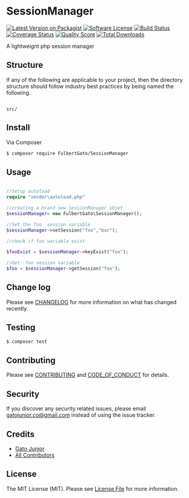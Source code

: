 # SessionManager

[![Latest Version on Packagist][ico-version]][link-packagist]
[![Software License][ico-license]](LICENSE.md)
[![Build Status][ico-travis]][link-travis]
[![Coverage Status][ico-scrutinizer]][link-scrutinizer]
[![Quality Score][ico-code-quality]][link-code-quality]
[![Total Downloads][ico-downloads]][link-downloads]

A lightweignt php session manager
## Structure

If any of the following are applicable to your project, then the directory structure should follow industry best practices by being named the following.

```

src/

```


## Install

Via Composer

``` bash
$ composer require FulbertGato/SessionManager
```

## Usage

``` php

//Setup autoload
require "vendor\autoload.php"

//creating a brand new sessionManager objet
$sessionManager= new FulbertGato\SessionManager();

//Set the foo  session variable
$sessionManager->setSession("foo","bar");

//check if foo variable exist

$fooExist = $sessionManager->keyExist("foo");

//Get  foo session variable
$foo = $sessionManager->getSession("foo");
```

## Change log

Please see [CHANGELOG](CHANGELOG.md) for more information on what has changed recently.

## Testing

``` bash
$ composer test
```

## Contributing

Please see [CONTRIBUTING](CONTRIBUTING.md) and [CODE_OF_CONDUCT](CODE_OF_CONDUCT.md) for details.

## Security

If you discover any security related issues, please email gatojunior.co@gmail.com instead of using the issue tracker.

## Credits

- [Gato Junior][link-author]
- [All Contributors][link-contributors]

## License

The MIT License (MIT). Please see [License File](LICENSE.md) for more information.

[ico-version]: https://img.shields.io/packagist/v/FulbertGato/SessionManager.svg?style=flat-square
[ico-license]: https://img.shields.io/badge/license-MIT-brightgreen.svg?style=flat-square
[ico-travis]: https://img.shields.io/travis/FulbertGato/SessionManager/master.svg?style=flat-square
[ico-scrutinizer]: https://img.shields.io/scrutinizer/coverage/g/FulbertGato/SessionManager.svg?style=flat-square
[ico-code-quality]: https://img.shields.io/scrutinizer/g/FulbertGato/SessionManager.svg?style=flat-square
[ico-downloads]: https://img.shields.io/packagist/dt/FulbertGato/SessionManager.svg?style=flat-square

[link-packagist]: https://packagist.org/packages/FulbertGato/SessionManager
[link-travis]: https://travis-ci.org/FulbertGato/SessionManager
[link-scrutinizer]: https://scrutinizer-ci.com/g/FulbertGato/SessionManager/code-structure
[link-code-quality]: https://scrutinizer-ci.com/g/FulbertGato/SessionManager
[link-downloads]: https://packagist.org/packages/FulbertGato/SessionManager
[link-author]: https://github.com/FulbertGato
[link-contributors]: ../../contributors
